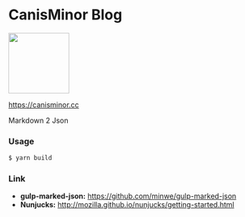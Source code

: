 # CanisMinor Blog

<img src="http://qn.canisminor.cc/2018-02-11-icon.png" width="120" />

<https://canisminor.cc>

Markdown 2 Json

### Usage

```bash
$ yarn build
```

### Link

* **gulp-marked-json:** <https://github.com/minwe/gulp-marked-json>
* **Nunjucks:** <http://mozilla.github.io/nunjucks/getting-started.html>
